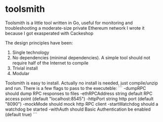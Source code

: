 # toolsmith
Toolsmith is a little tool written in Go, useful for monitoring and troubleshooting a moderate-size private Ethereum network
I wrote it because I got exasperated with Cackeshop

The design principles have been:
1) Single technology
2) No dependencies (minimal dependencies). A simple tool should not require half of the Internet to compile
3) Trivial install
4) Modular

Toolsmith is easy to install. Actually no install is needed, just compile/unzip and run.
There is a few flags to pass to the executeble:
´´´
  -dumpRPC
    	should dump RPC responses to files
  -ethRPCAddress string
    	default RPC access point (default "localhost:8545")
  -httpPort string
    	http port (default "8090")
  -mockMode
    	should mock http RPC client
  -startWatchdog
    	should a watchdog  be started
  -withAuth
    	should Basic Authentication be enabled (default true)
   ´´´   
      


